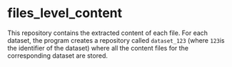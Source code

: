 # files_level_content

This repository contains the extracted content of each file. For each dataset, the program creates a repository called `dataset_123` (where `123`is the identifier of the dataset) where all the content files for the corresponding dataset are stored.

